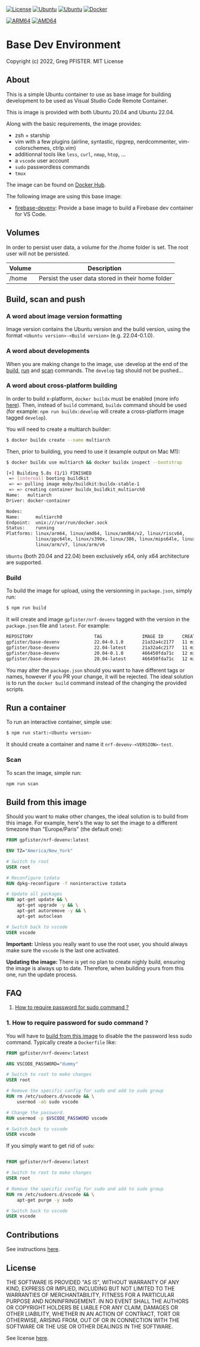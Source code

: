 [![License](https://img.shields.io/badge/license-MIT-blue)](./LICENSE)
[![Ubuntu](https://img.shields.io/badge/ubuntu-20.04-orange)](https://ubuntu.com)
[![Ubuntu](https://img.shields.io/badge/ubuntu-22.04-orange)](https://ubuntu.com)
[![Docker](https://img.shields.io/badge/docker-hub-blue)](https://hub.docker.com/repository/docker/gpfister/base-devenv)

[![ARM64](https://img.shields.io/badge/linux%2farm64-Yes-red)](https://hub.docker.com/repository/docker/gpfister/base-devenv/tags)
[![AMD64](https://img.shields.io/badge/linux%2famd64-Yes-red)](https://hub.docker.com/repository/docker/gpfister/base-devenv/tags)

# Base Dev Environment

Copyright (c) 2022, Greg PFISTER. MIT License

<div id="about" />

## About

This is a simple Ubuntu container to use as base image for building development
to be used as Visual Studio Code Remote Container.

This is image is provided with both Ubuntu 20.04 and Ubuntu 22.04.

Along with the basic requirements, the image provides:

- zsh + starship
- vim with a few plugins (airline, syntastic, ripgrep, nerdcommenter,
  vim-colorschemes, ctrlp.vim)
- additionnal tools like `less`, `curl`, `nmap`, `htop`, ...
- a `vscode` user account
- `sudo` passwordless commands
- `tmux`

The image can be found on
[Docker Hub](https://hub.docker.com/repository/docker/gpfister/base-devenv).

The following image are using this base image:

- [firebase-devenv](https://hub.docker.com/repository/docker/gpfister/firebase-devenv):
  Provide a base image to build a Firebase dev container for VS Code.

<div id="volumes" />

## Volumes

In order to persist user data, a volume for the /home folder is set. The root
user will not be persisted.

| Volume | Description                                        |
| ------ | -------------------------------------------------- |
| /home  |  Persist the user data stored in their home folder |

<div id="build-run-scan-push" />

## Build, scan and push

### A word about image version formatting

Image version contains the Ubuntu version and the build version, using the format
`<Ubuntu version>-<Build version>` (e.g. 22.04-0.1.0).

### A word about developments

When you are making change to the image, use :develop at the end of the
[build](#build), [run](#run) and [scan](#scan) commands. The `develop` tag
should not be pushed...

### A word about cross-platform building

In order to build x-platform, `docker buildx` must be enabled (more info
[here](https://docs.docker.com/buildx/working-with-buildx/)). Then, instead of
`build` command, `buildx` command should be used (for example:
`npm run buildx:develop` will create a cross-platform image tagged `develop`).

You will need to create a multiarch builder:

```sh
$ docker buildx create --name multiarch
```

Then, prior to building, you need to use it (example output on Mac M1):

```sh
$ docker buildx use multiarch && docker buildx inspect --bootstrap

[+] Building 5.8s (1/1) FINISHED
 => [internal] booting buildkit                                             5.8s
 => => pulling image moby/buildkit:buildx-stable-1                            7s
 => => creating container buildx_buildkit_multiarch0                          1s
Name:   multiarch
Driver: docker-container

Nodes:
Name:      multiarch0
Endpoint:  unix:///var/run/docker.sock
Status:    running
Platforms: linux/arm64, linux/amd64, linux/amd64/v2, linux/riscv64,
           linux/ppc64le, linux/s390x, linux/386, linux/mips64le, linux/mips64,
           linux/arm/v7, linux/arm/v6
```

`Ubuntu` (both 20.04 and 22.04) been exclusively x64, only x64 architecture are
supported.

<div id="build" />

### Build

To build the image for upload, using the versionning in `package.json`, simply
run:

```sh
$ npm run build
```

It will create and image `gpfister/nrf-devenv` tagged with the version in the
`package.json` file and `latest`. For example:

```sh
REPOSITORY                       TAG               IMAGE ID       CREATED          SIZE
gpfister/base-devenv             22.04-0.1.0       21a32a4c2177   11 minutes ago   916MB
gpfister/base-devenv             22.04-latest      21a32a4c2177   11 minutes ago   916MB
gpfister/base-devenv             20.04-0.1.0       466450fda71c   12 minutes ago   873MB
gpfister/base-devenv             20.04-latest      466450fda71c   12 minutes ago   873MB
```

You may alter the `package.json` should you want to have different tags or
names, however if you PR your change, it will be rejected. The ideal solution
is to run the `docker build` command instead of the changing the provided
scripts.

<div id="run" />

## Run a container

To run an interactive container, simple use:

```sh
$ npm run start:<Ubuntu version>
```

It should create a container and name it `nrf-devenv-<VERSION>-test`.

<div id="scan" />

### Scan

To scan the image, simple run:

```sh
npm run scan
```

<div id="build-from-this-image" />

## Build from this image

Should you want to make other changes, the ideal solution is to build from this
image. For example, here's the way to set the image to a different timezone than
"Europe/Paris" (the default one):

```Dockerfile
FROM gpfister/nrf-devenv:latest

ENV TZ="America/New_York"

# Switch to root
USER root

# Reconfigure tzdata
RUN dpkg-reconfigure -f noninteractive tzdata

# Update all packages
RUN apt-get update && \
    apt-get upgrade -y && \
    apt-get autoremove -y && \
    apt-get autoclean

# Switch back to vscode
USER vscode
```

**Important:** Unless you really want to use the root user, you should always
make sure the `vscode` is the last one activated.

**Updating the image:** There is yet no plan to create nighly build, ensuring
the image is always up to date. Therefore, when building yours from this one,
run the update process.

<div id="faq" />

## FAQ

1. [How to require password for sudo command ?](#faq1)

<div id="faq1" />

### 1. How to require password for sudo command ?

You will have to [build from this image](#build-from-this-image) to disable the
the password less sudo command. Typically create a `Dockerfile` like:

```Dockerfile
FROM gpfister/nrf-devenv:latest

ARG VSCODE_PASSWORD="dummy"

# Switch to root to make changes
USER root

# Remove the specific config for sudo and add to sudo group
RUN rm /etc/sudoers.d/vscode && \
    usermod -aG sudo vscode

# Change the password.
RUN usermod -p $VSCODE_PASSWORD vscode

# Switch back to vscode
USER vscode
```

If you simply want to get rid of `sudo`:

```Dockerfile

FROM gpfister/nrf-devenv:latest

# Switch to root to make changes
USER root

# Remove the specific config for sudo and add to sudo group
RUN rm /etc/sudoers.d/vscode && \
    apt-get purge -y sudo

# Switch back to vscode
USER vscode
```

<div id="contrib" />

## Contributions

See instructions [here](./CONTRIBUTING.md).

<div id="license" />

## License

THE SOFTWARE IS PROVIDED "AS IS", WITHOUT WARRANTY OF ANY KIND, EXPRESS OR
IMPLIED, INCLUDING BUT NOT LIMITED TO THE WARRANTIES OF MERCHANTABILITY, FITNESS
FOR A PARTICULAR PURPOSE AND NONINFRINGEMENT. IN NO EVENT SHALL THE AUTHORS OR
COPYRIGHT HOLDERS BE LIABLE FOR ANY CLAIM, DAMAGES OR OTHER LIABILITY, WHETHER
IN AN ACTION OF CONTRACT, TORT OR OTHERWISE, ARISING FROM, OUT OF OR IN
CONNECTION WITH THE SOFTWARE OR THE USE OR OTHER DEALINGS IN THE SOFTWARE.

See license [here](./LICENSE).
